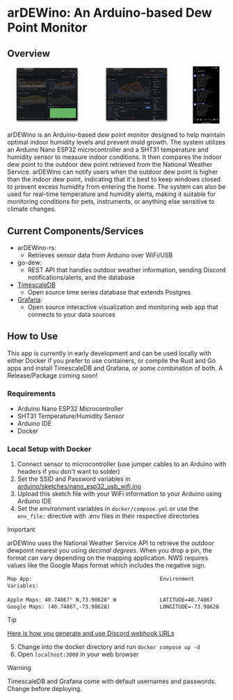 # arDEWino: An Arduino-based Dew Point Monitor
## Overview

<div align="center">
    <img src="images/overview.png" alt="Overview" style="width:30%; margin-right:10%;">
    <img src="images/temp-humidity.png" alt="Temp / Humidity" style="width:30%; margin-right:10%;">
    <img src="images/discord-feed.jpeg" alt="Discord Feed" style="width:12%;">
</div>


arDEWino is an Arduino-based dew point monitor designed to help maintain optimal indoor humidity levels and prevent mold growth. The system utilizes an Arduino Nano ESP32 microcontroller and a SHT31 temperature and humidity sensor to measure indoor conditions. It then compares the indoor dew point to the outdoor dew point retrieved from the National Weather Service.
arDEWino can notify users when the outdoor dew point is higher than the indoor dew point, indicating that it's best to keep windows closed to prevent excess humidity from entering the home. The system can also be used for real-time temperature and humidity alerts, making it suitable for monitoring conditions for pets, instruments, or anything else sensitive to climate changes.

## Current Components/Services
* arDEWino-rs:
  * Retrieves sensor data from Arduino over WiFi/USB
* go-dew:
  * REST API that handles outdoor weather information, sending Discord notifications/alerts, and the database
* [TimescaleDB](https://www.timescale.com)
  * Open source time series database that extends Postgres
* [Grafana](https://grafana.com):
  * Open source interactive visualization and monitoring web app that connects to your data sources

## How to Use
This app is currently in early development and can be used locally with either Docker if you prefer to use containers, or compile the Rust and Go apps and install TimescaleDB and Grafana, or some combination of both. A Release/Package coming soon!

### Requirements
* Arduino Nano ESP32 Microcontroller
* SHT31 Temperature/Humidity Sensor
* Arduino IDE
* Docker

### Local Setup with Docker
1. Connect sensor to microcontroller (use jumper cables to an Arduino with headers if you don't want to solder)
2. Set the SSID and Password variables in [arduino/sketches/nano_esp32_usb_wifi.ino](/arduino/sketches/nano_esp32_usb_wifi.ino)
3. Upload this sketch file with your WiFi information to your Arduino using Arduino IDE
4. Set the environment variables in `docker/compose.yml` or use the `env_file:` directive with .env files in their respective directories

> [!IMPORTANT]  
> arDEWino uses the National Weather Service API to retrieve the outdoor dewpoint nearest you using *decimal degrees*.
> When you drop a pin, the format can vary depending on the mapping application.
> NWS requires values like the Google Maps format which includes the negative sign.

```
Map App:                                         Environment Variables:

Apple Maps: 40.74867° N,73.98628° W              LATITUDE=40.74867
Google Maps: (40.74867,-73.98628)                LONGITUDE=-73.98628
```
> [!TIP]
> [Here is how you generate and use Discord webhook URLs](https://support.discord.com/hc/en-us/articles/228383668-Intro-to-Webhooks)
5. Change into the docker directory and run `docker compose up -d`
6. Open `localhost:3000` in your web browser

> [!WARNING]
> TimescaleDB and Grafana come with default usernames and passwords. Change before deploying.
